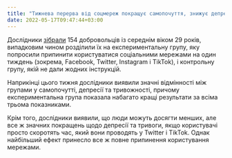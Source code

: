 ```yaml
---
title: "Тижнева перерва від соцмереж покращує самопочуття, знижує депресію та тривогу"
date: 2022-05-17T09:47:44+03:00
---
```


Дослідники [зібрали](https://www.liebertpub.com/doi/10.1089/cyber.2021.0324) 154 добровольців із середнім віком 29 років, випадковим чином розділили їх на експериментальну групу, яку попросили припинити користуватися соціальними мережами на один тиждень (зокрема, Facebook, Twitter, Instagram і TikTok), і контрольну групу, якій не дали жодних інструкцій.

Наприкінці цього тижня дослідники виявили значні відмінності між групами у самопочутті, депресії та тривожності, причому експериментальна група показала набагато кращі результати за всіма трьома показниками.

Крім того, дослідники виявили, що люди можуть досягти менших, але все ж значних покращень щодо депресії та тривоги, якщо користувачі просто скоротять час, який вони проводять у Twitter і TikTok. Однак найбільший ефект принесло все ж повне припинення користування мережами.
